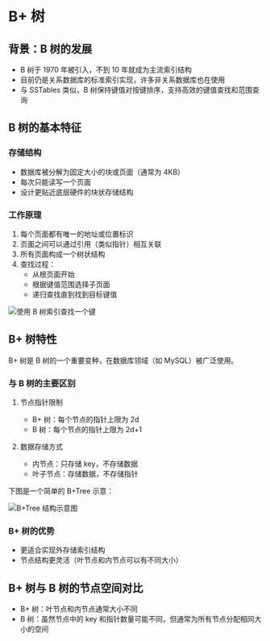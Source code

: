 # B+ 树

## 背景：B 树的发展

- B 树于 1970 年被引入，不到 10 年就成为主流索引结构
- 目前仍是关系数据库的标准索引实现，许多非关系数据库也在使用
- 与 SSTables 类似，B 树保持键值对按键排序，支持高效的键值查找和范围查询

## B 树的基本特征

### 存储结构

- 数据库被分解为固定大小的块或页面（通常为 4KB）
- 每次只能读写一个页面
- 设计更贴近底层硬件的块状存储结构

### 工作原理

1. 每个页面都有唯一的地址或位置标识
2. 页面之间可以通过引用（类似指针）相互关联
3. 所有页面构成一个树状结构
4. 查找过程：
   - 从根页面开始
   - 根据键值范围选择子页面
   - 递归查找直到找到目标键值

![使用 B 树索引查找一个键](https://assets.ng-tech.icu/item/1y1Y1U.md.png)

## B+ 树特性

B+ 树是 B 树的一个重要变种，在数据库领域（如 MySQL）被广泛使用。

### 与 B 树的主要区别

1. 节点指针限制

   - B+ 树：每个节点的指针上限为 2d
   - B 树：每个节点的指针上限为 2d+1

2. 数据存储方式
   - 内节点：只存储 key，不存储数据
   - 叶子节点：存储数据，不存储指针

下图是一个简单的 B+Tree 示意：

![B+Tree 结构示意图](https://assets.ng-tech.icu/item/007rAy9hly1g162uiayzzj30cq037jrf.jpg)

### B+ 树的优势

- 更适合实现外存储索引结构
- 节点结构更灵活（叶节点和内节点可以有不同大小）

## B+ 树与 B 树的节点空间对比

- B+ 树：叶节点和内节点通常大小不同
- B 树：虽然节点中的 key 和指针数量可能不同，但通常为所有节点分配相同大小的空间
